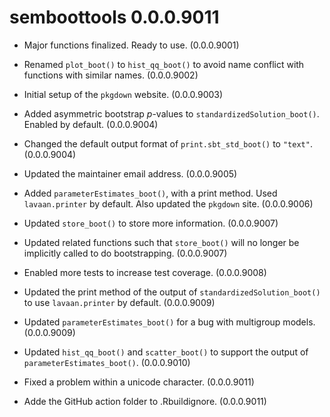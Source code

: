 # semboottools 0.0.0.9011

* Major functions finalized. Ready to
  use. (0.0.0.9001)

* Renamed `plot_boot()` to
  `hist_qq_boot()` to avoid name
  conflict with functions with
  similar names. (0.0.0.9002)

* Initial setup of the `pkgdown` website.
  (0.0.0.9003)

* Added asymmetric bootstrap *p*-values
  to `standardizedSolution_boot()`.
  Enabled by default.
  (0.0.0.9004)

* Changed the default output format
  of `print.sbt_std_boot()` to `"text"`.
  (0.0.0.9004)

* Updated the maintainer email address.
  (0.0.0.9005)

* Added `parameterEstimates_boot()`, with
  a print method. Used `lavaan.printer`
  by default. Also updated the
  `pkgdown` site. (0.0.0.9006)

* Updated `store_boot()` to store more
  information. (0.0.0.9007)

* Updated related functions such that
  `store_boot()` will no longer be
  implicitly called to do bootstrapping.
  (0.0.0.9007)

* Enabled more tests to increase test
  coverage. (0.0.0.9008)

* Updated the print method of the output
  of `standardizedSolution_boot()` to
  use `lavaan.printer` by default.
  (0.0.0.9009)

* Updated `parameterEstimates_boot()`
  for a bug with multigroup models.
  (0.0.0.9009)

* Updated `hist_qq_boot()` and
  `scatter_boot()` to support the
  output of `parameterEstimates_boot()`.
  (0.0.0.9010)

* Fixed a problem within a unicode
  character. (0.0.0.9011)

* Adde the GitHub action folder to
  .Rbuildignore. (0.0.0.9011)